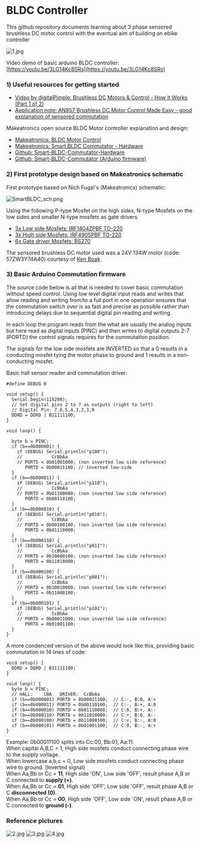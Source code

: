# BLDC Controller

This github repository documents learning about 3 phase sensored brushless DC motor control with the eventual aim of building an ebike controller

![1.jpg](images/1.jpg)

Video demo of basic arduino BLDC controller: [https://youtu.be/3LG14Kc8SRs](https://youtu.be/3LG14Kc8SRs)

### 1) Useful resources for getting started

- [Video by digitalPimple: Brushless DC Motors & Control - How it Works (Part 1 of 2)](https://www.youtube.com/watch?v=ZAY5JInyHXY)
- [Application note: AN857 Brushless DC Motor Control Made Easy - good explanation of sensored commutation](http://ww1.microchip.com/downloads/en/AppNotes/00857B.pdf) 

Makeatronics open source BLDC Motor controller explanation and design:

- [Makeatronics: BLDC Motor Control](http://makeatronics.blogspot.co.uk/2014/05/bldc-motor-control.html)
- [Makeatronics: Smart BLDC Commutator - Hardware](http://makeatronics.blogspot.co.uk/2014/08/smart-bldc-commutator-hardware.html)
- [Github: Smart-BLDC-Commutator-Hardware](https://github.com/fugalster/Smart-BLDC-Commutator-Hardware)
- [Github: Smart-BLDC-Commutator (Arduino firmware)](https://github.com/fugalster/Smart-BLDC-Commutator)

### 2) First prototype design based on Makeatronics schematic

First prototype based on Nich Fugal's (Makeatronics) schematic:

![SmartBLDC_sch.png](images/SmartBLDC_sch.png)

Using the following P-type Mosfet on the high sides, N-type Mosfets on the low sides and smaller N-type mosfets as gate drivers.

- [3x Low side Mosfets: IRF1404ZPBF TO-220](http://uk.farnell.com/webapp/wcs/stores/servlet/ProductDisplay?partNumber=8657394) 
- [3x High side Mosfets:  IRF4905PBF TO-220](http://uk.farnell.com/webapp/wcs/stores/servlet/ProductDisplay?partNumber=8648190) 
- [6x Gate driver Mosfets: BS270](http://uk.farnell.com/webapp/wcs/stores/servlet/ProductDisplay?partNumber=1017689)

The sensored brushless DC motor used was a 24V 134W motor (code: 57ZW3Y74A40) courtesy of [Ken Boak](http://sustburbia.blogspot.co.uk).

### 3) Basic Arduino Commutation firmware

The source code below is all that is needed to cover basic commutation without speed control. Using low level digital input reads and writes that allow reading and writing from/to a full port in one operation ensures that the commutation switch over is as fast and precise as possible rather than introducing delays due to sequential digital pin reading and writing.

In each loop the program reads from the what are usually the analog inputs but here read as digital inputs (PINC) and then writes to digital outputs 2-7 (PORTD) the control signals requires for the commutation position.

The signals for the low side mosfets are INVERTED so that a 0 results in a conducting mosfet tying the motor phase to ground and 1 results in a non-conducting mosfet.

Basic hall sensor reader and commutation driver:

    #define DEBUG 0

    void setup() {
      Serial.begin(115200);
      // Set digital pins 2 to 7 as outputs (right to left)
      // Digital Pin: 7,6,5,4,3,2,1,0
      DDRD = DDRD | B11111100;
    }

    void loop() {
     
      byte b = PINC;
      if (b==0b000001) {
        if (DEBUG) Serial.println("p100");
        //           CcBbAa
        // PORTD = 0b01001000; (non inverted low side reference)
           PORTD = 0b00011100; // inverted low-side
      }
      if (b==0b000011) {
        if (DEBUG) Serial.println("p110");
        //           CcBbAa
        // PORTD = 0b01100000; (non inverted low side reference)
           PORTD = 0b00110100;
      }
      if (b==0b000010) {
        if (DEBUG) Serial.println("p010");
        //           CcBbAa
        // PORTD = 0b00100100; (non inverted low side reference)
           PORTD = 0b01110000;
      }
      if (b==0b000110) {
        if (DEBUG) Serial.println("p011");
        //           CcBbAa
        // PORTD = 0b10000100; (non inverted low side reference)
           PORTD = 0b11010000;
      }
      if (b==0b000100) {
        if (DEBUG) Serial.println("p001");
        //           CcBbAa
        // PORTD = 0b10010000; (non inverted low side reference)
           PORTD = 0b11000100;
      }
      if (b==0b000101) {
        if (DEBUG) Serial.println("p101");
        //           CcBbAa
        // PORTD = 0b00011000; (non inverted low side reference)
           PORTD = 0b01001100;
      }
    }

A more condenced version of the above would look like this, providing basic commutation in 14 lines of code:

    void setup() {
      DDRD = DDRD | B11111100;
    }

    void loop() {
      byte b = PINC;
      // HALL:    CBA   DRIVER:  CcBbAa
      if (b==0b000001) PORTD = 0b00011100;  // C:-, B:0, A:+
      if (b==0b000011) PORTD = 0b00110100;  // C:-, B:+, A:0
      if (b==0b000010) PORTD = 0b01110000;  // C:0, B:+, A:-
      if (b==0b000110) PORTD = 0b11010000;  // C:+, B:0, A:-
      if (b==0b000100) PORTD = 0b11000100;  // C:+, B:-, A:0
      if (b==0b000101) PORTD = 0b01001100;  // C:0, B:-, A:+
    }
    
Example: 0b00011100 splits into Cc:00, Bb:01, Aa:11.<br>
When capital A,B,C = 1, High side mosfets conduct connecting phase wire to the supply voltage.<br>
When lowercase a,b,c = 0, Low side mosfets conduct connecting phase wire to ground. (Inverted signal)<br>
When Aa,Bb or Cc = **11**, High side 'ON', Low side 'OFF', result phase A,B or C connected to **supply (+)**.<br>
When Aa,Bb or Cc = **01**, High side 'OFF', Low side 'OFF', result phase A,B or C **disconnected (0)**.<br>
When Aa,Bb or Cc = **00**, High side 'OFF', Low side 'ON', result phase A,B or C connected to **ground (-)**.<br>

### Reference pictures

![2.jpg](images/2.jpg)
![3.jpg](images/3.jpg)
![4.jpg](images/4.jpg)
